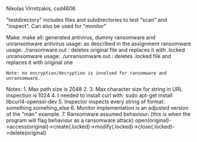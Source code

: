 Nikolas Virnitzakis, csd4606

"testdirectory" includes files and subdirectories to test "scan" and "inspect". Can also be used for "monitor"

Make:
    make all: generated antivirus, dummy ransomware and unransomware
    antivirus usage:
        as described in the assignment
    ransomware usage:
        ./ransomware.out <filepath>: deletes original file and replaces it with .locked
    unransomware usage:
        ./unransomware.out <filepath>: deletes .locked file and replaces it with original one

    Note: no encryption/decryption is involved for ransomware and unransomware. 

Notes:
    1. Max path size is 2048
    2. 
    3. Max character size for string in URL inspection is 1024
    4. I needed to install curl with:
        sudo apt-get install libcurl4-openssl-dev
    5. Inspector inspects every string of format:
        something.somehing_else
    6. Monitor implementation is an adjusted version of the "man" example.
    7. Ransomware assumed behaviour: (this is when the program will flag behaviour as a ransomware attack)
        open(original)->access(original)->create(.locked)->modify(.locked)->close(.locked)->delete(original)